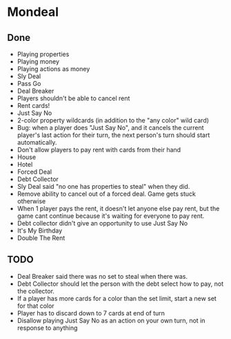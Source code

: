 # Mondeal

## Done

- Playing properties
- Playing money
- Playing actions as money
- Sly Deal
- Pass Go
- Deal Breaker
- Players shouldn't be able to cancel rent
- Rent cards!
- Just Say No
- 2-color property wildcards (in addition to the "any color" wild card)
- Bug: when a player does "Just Say No", and it cancels the current player's last action for their turn, the next person's turn should start automatically.
- Don't allow players to pay rent with cards from their hand
- House
- Hotel
- Forced Deal
- Debt Collector
- Sly Deal said "no one has properties to steal" when they did.
- Remove ability to cancel out of a forced deal. Game gets stuck otherwise
- When 1 player pays the rent, it doesn't let anyone else pay rent, but the game cant continue because it's waiting for everyone to pay rent.
- Debt collector didn't give an opportunity to use Just Say No
- It's My Birthday
- Double The Rent

## TODO

- Deal Breaker said there was no set to steal when there was.
- Debt Collector should let the person with the debt select how to pay, not the collector.
- If a player has more cards for a color than the set limit, start a new set for that color
- Player has to discard down to 7 cards at end of turn
- Disallow playing Just Say No as an action on your own turn, not in response to anything
